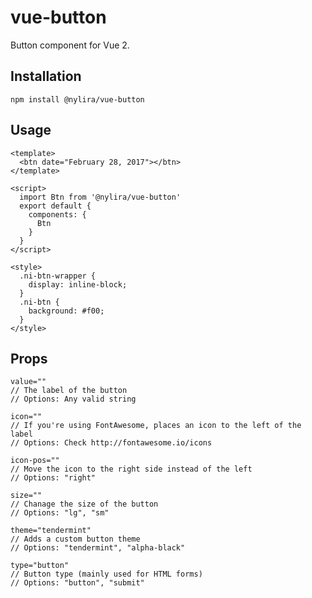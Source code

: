 # vue-button
Button component for Vue 2.

## Installation

    npm install @nylira/vue-button

## Usage

    <template>
      <btn date="February 28, 2017"></btn>
    </template>

    <script>
      import Btn from '@nylira/vue-button'
      export default {
        components: {
          Btn
        }
      }
    </script>

    <style>
      .ni-btn-wrapper {
        display: inline-block;
      }
      .ni-btn {
        background: #f00;
      }
    </style>

## Props

    value=""
    // The label of the button
    // Options: Any valid string

    icon=""
    // If you're using FontAwesome, places an icon to the left of the label
    // Options: Check http://fontawesome.io/icons

    icon-pos=""
    // Move the icon to the right side instead of the left
    // Options: "right"

    size=""
    // Chanage the size of the button
    // Options: "lg", "sm"

    theme="tendermint"
    // Adds a custom button theme
    // Options: "tendermint", "alpha-black"

    type="button"
    // Button type (mainly used for HTML forms)
    // Options: "button", "submit"
